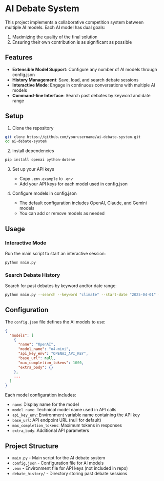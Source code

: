 # AI Debate System

This project implements a collaborative competition system between multiple AI models. Each AI model has dual goals:
1. Maximizing the quality of the final solution
2. Ensuring their own contribution is as significant as possible

## Features

- **Extensible Model Support**: Configure any number of AI models through config.json
- **History Management**: Save, load, and search debate sessions
- **Interactive Mode**: Engage in continuous conversations with multiple AI models
- **Command-line Interface**: Search past debates by keyword and date range

## Setup

1. Clone the repository
```bash
git clone https://github.com/yourusername/ai-debate-system.git
cd ai-debate-system
```

2. Install dependencies
```bash
pip install openai python-dotenv
```

3. Set up your API keys
   - Copy `.env.example` to `.env`
   - Add your API keys for each model used in config.json

4. Configure models in config.json
   - The default configuration includes OpenAI, Claude, and Gemini models
   - You can add or remove models as needed

## Usage

### Interactive Mode

Run the main script to start an interactive session:
```bash
python main.py
```

### Search Debate History

Search for past debates by keyword and/or date range:
```bash
python main.py --search --keyword "climate" --start-date "2025-04-01" --end-date "2025-04-21"
```

## Configuration

The `config.json` file defines the AI models to use:

```json
{
  "models": [
    {
      "name": "OpenAI",
      "model_name": "o4-mini",
      "api_key_env": "OPENAI_API_KEY",
      "base_url": null,
      "max_completion_tokens": 1000,
      "extra_body": {}
    },
    ...
  ]
}
```

Each model configuration includes:
- `name`: Display name for the model
- `model_name`: Technical model name used in API calls
- `api_key_env`: Environment variable name containing the API key
- `base_url`: API endpoint URL (null for default)
- `max_completion_tokens`: Maximum tokens in responses
- `extra_body`: Additional API parameters

## Project Structure

- `main.py` - Main script for the AI debate system
- `config.json` - Configuration file for AI models
- `.env` - Environment file for API keys (not included in repo)
- `debate_history/` - Directory storing past debate sessions